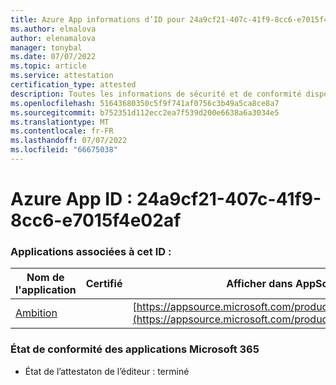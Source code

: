```yaml
---
title: Azure App informations d’ID pour 24a9cf21-407c-41f9-8cc6-e7015f4e02af
ms.author: elmalova
author: elenamalova
manager: tonybal
ms.date: 07/07/2022
ms.topic: article
ms.service: attestation
certification_type: attested
description: Toutes les informations de sécurité et de conformité disponibles pour 24a9cf21-407c-41f9-8cc6-e7015f4e02af.
ms.openlocfilehash: 51643680350c5f9f741af0756c3b49a5ca8ce8a7
ms.sourcegitcommit: b752351d112ecc2ea7f539d200e6638a6a3034e5
ms.translationtype: MT
ms.contentlocale: fr-FR
ms.lasthandoff: 07/07/2022
ms.locfileid: "66675038"
---
```

# <a name="azure-app-id-24a9cf21-407c-41f9-8cc6-e7015f4e02af"></a>Azure App ID : 24a9cf21-407c-41f9-8cc6-e7015f4e02af


### <a name="apps-associated-with-this-id"></a>Applications associées à cet ID :
| **Nom de l'application** | **Certifié** | **Afficher dans AppSource** |
|--------------|---------------|-----------------------|
| [Ambition](../forward/WA200003159.md) |  | [https://appsource.microsoft.com/product/office/WA200003159](https://appsource.microsoft.com/product/office/WA200003159) |

### <a name="microsoft-365-app-compliance-status"></a>État de conformité des applications Microsoft 365
- État de l’attestaton de l’éditeur : terminé
